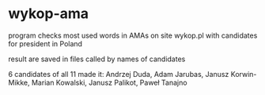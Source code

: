 # wykop-ama

program checks most used words in AMAs on site wykop.pl with candidates for president in Poland

result are saved in files called by names of candidates

6 candidates of all 11 made it: Andrzej Duda, Adam Jarubas, Janusz Korwin- Mikke, Marian Kowalski, Janusz Palikot, Paweł Tanajno
